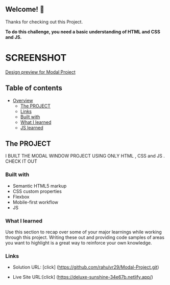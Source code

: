 ## Welcome! 👋

Thanks for checking out this Project.

**To do this challenge, you need a basic understanding of HTML and CSS and JS.**

# SCREENSHOT
[Design preview for Modal Project](./design/desktopdesign.jpg)

## Table of contents

- [Overview](#overview)
  - [The PROJECT](#the-challenge)
  - [Links](#links)
  - [Built with](#built-with)
  - [What I learned](#what-i-learned)
  - [JS learned](#learning)

## The PROJECT 
  I BUILT THE MODAL WINDOW PROJECT USING ONLY HTML , CSS and JS .
  CHECK IT OUT 

### Built with

- Semantic HTML5 markup
- CSS custom properties
- Flexbox
- Mobile-first workflow
- JS

### What I learned

Use this section to recap over some of your major learnings while working through this project. Writing these out and providing code samples of areas you want to highlight is a great way to reinforce your own knowledge.

### Links

- Solution URL: [click] (https://github.com/rahulvr29/Modal-Project.git)

- Live Site URL:[click] (https://deluxe-sunshine-34e67b.netlify.app/)